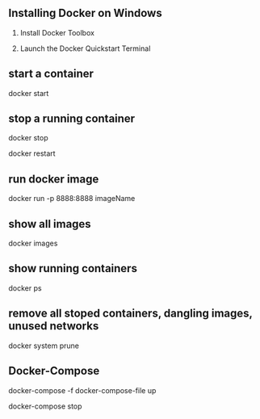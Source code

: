 ## **Installing Docker on Windows**
1. Install Docker Toolbox

2. Launch the Docker Quickstart Terminal 

## **start a container**
docker start 
## **stop a running container** 
docker stop

docker restart 

## **run docker image**
docker run -p 8888:8888 imageName

## **show all images**
docker images 
## **show running containers**
docker ps
## **remove all stoped containers, dangling images, unused networks**
docker system prune

## **Docker-Compose**
docker-compose -f docker-compose-file up

docker-compose stop
